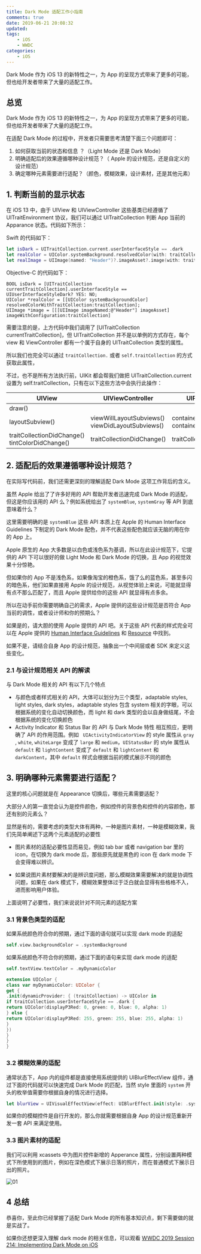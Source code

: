 ```yaml
---
title: Dark Mode 适配工作小指南 
comments: true
date: 2019-06-21 20:08:32
updated:
tags:
    - iOS
    - WWDC
categories:
    - iOS
---
```


Dark Mode 作为 iOS 13 的新特性之一，为 App 的呈现方式带来了更多的可能，但也给开发者带来了大量的适配工作。

<!-- more -->

## 总览

Dark Mode 作为 iOS 13 的新特性之一，为 App 的呈现方式带来了更多的可能，但也给开发者带来了大量的适配工作。

在适配 Dark Mode 的过程中，开发者只需要思考清楚下面三个问题即可：

1. 如何获取当前的状态和信息 ？（Light Mode 还是 Dark Mode）
2. 明确适配后的效果遵循哪种设计规范？（ Apple 的设计规范，还是自定义的设计规范）
3. 确定哪种元素需要进行适配？（颜色，模糊效果，设计素材，还是其他元素）

## 1. 判断当前的显示状态

在 iOS 13 中，由于 UIView 和 UIViewController 这些基类已经遵循了 UITraitEnvironment 协议，我们可以通过 UITraitCollection 判断 App 当前的 Apparance 状态。代码如下所示：

Swift 的代码如下：

```swift
let isDark = UITraitCollection.current.userInterfaceStyle == .dark
let realColor = UIColor.systemBackground.resolvedColor(with: traitCollection)
let realImage = UIImage(named: "Header")?.imageAsset?.image(with: traitCollection)
```

Objective-C 的代码如下：

```objc
BOOL isDark = [UITraitCollection currentTraitCollection].userInterfaceStyle == UIUserInterfaceStyleDark? YES: NO;
UIColor *realColor = [[UIColor systemBackgroundColor] resolvedColorWithTraitCollection:traitCollection];
UIImage *image = [[[UIImage imageNamed:@"Header"] imageAsset] imageWithConfiguration:traitCollection]
```

需要注意的是，上方代码中我们调用了 [UITraitCollection currentTraitCollection]，但 UITraitCollection 并不是以单例的方式存在，每个 view 和 ViewController 都有一个属于自身的 UITraitCollection 类型的属性。

所以我们也完全可以通过 `traitCollection.` 或者 `self.traitCollection` 的方式获取此属性，

不过，也不是所有方法执行前，UIKit 都会帮我们做把 UITraitCollection.current 设置为 self.traitCollection，只有在以下这些方法中会执行此操作：

| UIView  | UIViewController | UIPresentationController |
| - | - | -- |
| draw() |  |
| layoutSubview()  | viewWillLayoutSubviews()<br />viewDidLayoutSubviews() | containerViewWillLayoutSubviews()<br />containerViewDidLayoutSubviews() |
| traitCollectionDidChange()<br />tintColorDidChange() | traitCollectionDidChange() | traitCollectionDidChange() |

## 2. 适配后的效果遵循哪种设计规范？

在实际写代码前，我们还需更深刻的理解适配 Dark Mode 这项工作背后的含义。

虽然 Apple 给出了了许多好用的 API 帮助开发者迅速完成 Dark Mode 的适配，但这是你应该用的 API 么？例如系统给出了 `systemBlue`, `systemGray` 等 API 到底意味着什么？

这里需要明确的是 `systemBlue` 这些 API 本质上在 Apple 的 Human Interface Guidelines 下制定的 Dark Mode 配色，并不代表这些配色就应该无脑的用在你的 App 上。

Apple 原生的 App 大多数是以白色或浅色系为基调，所以在此设计规范下，它提供的 API 下可以很好的做 Light Mode 和 Dark Mode 的切换，且 App 的视觉效果十分惊艳。

但如果你的 App 不是浅色系，如果像淘宝的橙色系，饿了么的蓝色系，甚至多闪的暗色系，他们如果直接用 Apple 的设计规范，从视觉体验上来说，可能就显得有点不那么匹配了，而且 Apple 提供给你的这些 API 就显得有点多余。

所以在动手前你需要明确自己的需求，Apple 提供的这些设计规范是否符合 App 当前的调性，或者设计师和你的预期么？

如果是的，请大胆的使用 Apple 提供的 API 吧。关于这些 API 代表的样式完全可以在 Apple 提供的 [Human Interface Guidelines](https://developer.apple.com/design/human-interface-guidelines/) 和 [Resource](https://developer.apple.com/design/resources/) 中找到。

如果不是，请结合自身 App 的设计规范，抽象出一个中间层或者 SDK 来定义这些变化。

### 2.1 与设计规范相关 API 的解读

与 Dark Mode 相关的 API 有以下几个特点
* 与颜色或者样式相关的 API，大体可以划分为三个类型，adaptable styles, light styles, dark styles，adaptable styles 包含 system 相关的字眼，可以根据系统的变化自动切换颜色，而 light 和 dark 类型的会以自身做结尾，不会根据系统的变化切换颜色
* Activity Indicator 和 Status Bar 的 API 与 Dark Mode 特性 相互照应，更明确了 API 的作用范围。例如 ` UIActivityIndicatorView` 的 style 属性从 `gray` , `white`, `whiteLarge` 变成了 `large` 和 `medium`，`UIStatusBar` 的 style 属性从 `default` 和 `lightContent` 变成了 `default` 和 `lightContent` 和 `darkContent`，其中 `default` 样式会根据当前的模式展示不同的颜色


## 3. 明确哪种元素需要进行适配？

这里的核心问题就是在 Appearance 切换后，哪些元素需要适配？

大部分人的第一直觉会认为是控件颜色，例如控件的背景色和控件的内容颜色，那还有别的元素么？

显然是有的，需要考虑的类型大体有两种，一种是图片素材，一种是模糊效果，我们先简单阐述下这两个元素适配的必要性

* 图片素材的适配必要性显而易见，例如 tab bar 或者 navigation bar 里的 icon，在切换为 dark mode 后，那些原先就是黑色的 icon 在 dark mode 下会变得难以辨识。

* 如果说图片素材要解决的是辨识度问题，那么模糊效果需要解决的就是协调性问题，如果在 dark 模式下，模糊效果整体过于泛白就会显得有些格格不入，进而影响用户体验。

上面说明了必要性，我们来说说针对不同元素的适配方案

### 3.1 背景色类型的适配

如果系统颜色符合你的预期，通过下面的语句就可以实现 dark mode 的适配

```swift
self.view.backgroundColor = .systemBackground
```

如果系统颜色不符合你的预期，通过下面的语句来实现 dark mode 的适配

```swift
self.textView.textColor = .myDynamicColor

extension UIColor {
class var myDynamicColor: UIColor {
get {
.init(dynamicProvider: { (traitCollection) -> UIColor in
if traitCollection.userInterfaceStyle == .dark {
return UIColor(displayP3Red: 0, green: 0, blue: 0, alpha: 1)
} else {
return UIColor(displayP3Red: 255, green: 255, blue: 255, alpha: 1)
}
})
}
}
}
```

### 3.2 模糊效果的适配

通常状态下，App 内的组件都是直接使用系统提供的 UIBlurEffectView 组件，通过下面的代码就可以快速完成 Dark Mode 的匹配，当然 style 里面的 `system` 开头的枚举值需要你根据自身的情况进行选择。

```swift
let blurView = UIVisualEffectView(effect: UIBlurEffect.init(style: .systemMaterial))
```

如果你的模糊控件是自行开发的，那么你就需要根据自身 App 的设计规范重新开发一套 API 来满足使用。


### 3.3 图片素材的适配

我们可以利用 xcassets 中为图片控件新增的 Apperance 属性，分别设置两种模式下所使用到的图片，例如在深色模式下展示日落的照片，而在普通模式下展示日出的照片。

![01](01.jpg)


## 4 总结

恭喜你，至此你已经掌握了适配 Dark Mode 的所有基本知识点，剩下需要做的就是实战了。

如果你还想更深入理解 dark mode 的相关信息，可以观看 [WWDC 2019 Session 214: Implementing Dark Mode on iOS](https://developer.apple.com/videos/play/wwdc2019/214/)


